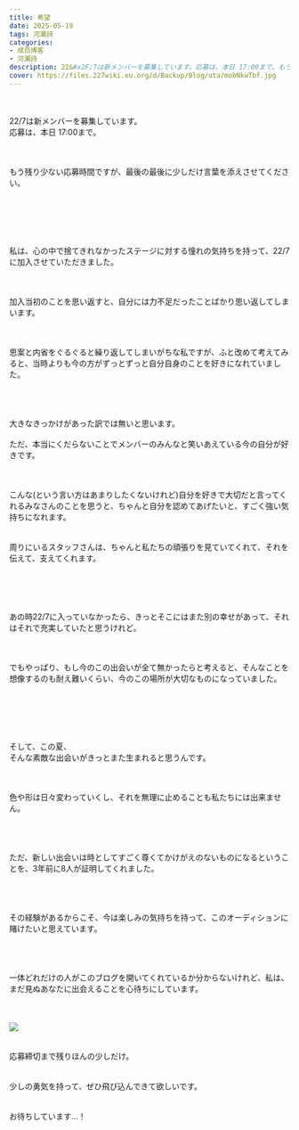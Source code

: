 ```yaml
---
title: 希望
date: 2025-05-19
tags: 河瀬詩
categories: 
- 成员博客
- 河瀬詩
description: 22&#x2F;7は新メンバーを募集しています。応募は、本日 17:00まで。もう残り少ない応募時間ですが、最後の最後に少しだけ言葉を添えさせてください。私は、心の中で捨てきれなかったステージに対する憧れの気持ち...
cover: https://files.227wiki.eu.org/d/Backup/Blog/uta/mobNkwTbf.jpg 
---
```

<div class="blog_detail__main">
<p><br/><br/>22/7は新メンバーを募集しています。<br/>応募は、本日 17:00まで。<br/><br/><br/><br/>もう残り少ない応募時間ですが、最後の最後に少しだけ言葉を添えさせてください。<br/><br/><br/><br/><br/><br/><br/>私は、心の中で捨てきれなかったステージに対する憧れの気持ちを持って、22/7に加入させていただきました。<br/><br/><br/><br/>加入当初のことを思い返すと、自分には力不足だったことばかり思い返してしまいます。<br/><br/><br/><br/>思案と内省をぐるぐると繰り返してしまいがちな私ですが、ふと改めて考えてみると、当時よりも今の方がずっとずっと自分自身のことを好きになれていました。<br/><br/><br/><br/><br/>大きなきっかけがあった訳では無いと思います。<br/><br/>ただ、本当にくだらないことでメンバーのみんなと笑いあえている今の自分が好きです。<br/><br/><br/><br/>こんな(という言い方はあまりしたくないけれど)自分を好きで大切だと言ってくれるみなさんのことを思うと、ちゃんと自分を認めてあげたいと、すごく強い気持ちになれます。<br/><br/><br/>周りにいるスタッフさんは、ちゃんと私たちの頑張りを見ていてくれて、それを伝えて、支えてくれます。<br/><br/><br/><br/><br/><br/>あの時22/7に入っていなかったら、きっとそこにはまた別の幸せがあって、それはそれで充実していたと思うけれど。<br/><br/><br/><br/>でもやっぱり、もし今のこの出会いが全て無かったらと考えると、そんなことを想像するのも耐え難いくらい、今のこの場所が大切なものになっていました。<br/><br/><br/><br/><br/><br/><br/>そして、この夏、<br/>そんな素敵な出会いがきっとまた生まれると思うんです。<br/><br/><br/><br/>色や形は日々変わっていくし、それを無理に止めることも私たちには出来ません。<br/><br/><br/><br/><br/>ただ、新しい出会いは時としてすごく尊くてかけがえのないものになるということを、3年前に8人が証明してくれました。<br/><br/><br/><br/><br/>その経験があるからこそ、今は楽しみの気持ちを持って、このオーディションに賭けたいと思えています。<br/><br/><br/><br/><br/>一体どれだけの人がこのブログを開いてくれているか分からないけれど、私は、まだ見ぬあなたに出会えることを心待ちにしています。<br/><br/><br/><br/><img src="https://files.227wiki.eu.org/d/Backup/Blog/uta/mobNkwTbf.jpg"><br/><br/><br/>応募締切まで残りほんの少しだけ。<br/><br/><br/>少しの勇気を持って、ぜひ飛び込んできて欲しいです。<br/><br/><br/>お待ちしています…！</img></p>
<!--twitter-->

<!--//twitter-->
</div>